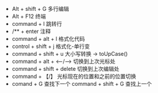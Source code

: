 - Alt  +  shift   +    G    多行编辑
- Alt  +   F12   终端
- command + l 跳转行
- /**  + enter  注释
- command + alt + l  格式化代码
- control + shift +  j   格式化-单行变
- command + shift + u  大小写转换 -> toUpCase()
- command + alt + <--/-->  切换到上次光标处
- command + shift + delete 切换到上次编辑处
- command  +  【/】 光标现在的位置和之前的位置切换
- comand + G 查找下一个  command + shift + G 查找上一个

